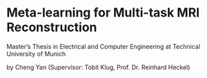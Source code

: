 # Meta-learning for Multi-task MRI Reconstruction

Master’s Thesis in Electrical and Computer Engineering at Technical University of Munich

by Cheng Yan (Supervisor: Tobit Klug, Prof. Dr. Reinhard Heckel)
